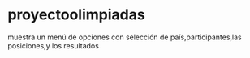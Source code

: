 # proyectoolimpiadas
muestra un menú de opciones  con selección de país,participantes,las posiciones,y los resultados
